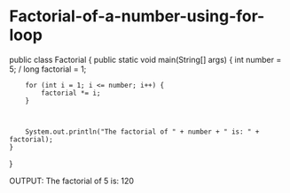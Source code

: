 # Factorial-of-a-number-using-for-loop
public class Factorial {
    public static void main(String[] args) {
        int number = 5; /
        long factorial = 1;


       
        for (int i = 1; i <= number; i++) {
            factorial *= i;
        }


        
        System.out.println("The factorial of " + number + " is: " + factorial);
    }
}


OUTPUT:
The factorial of 5 is: 120
